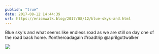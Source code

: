 ```yaml
---
publish: "true"
date: 2017-08-12 14:44:39
url: https://ericmwalk.blog/2017/08/12/blue-skys-and.html
---
```


Blue sky's and what seems like endless road as we are still on day one of the road back home. #ontheroadagain #roadtrip @aprilgottwalker

![](https://ericmwalk.blog/uploads/2022/3361b17c24.jpg)